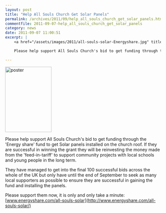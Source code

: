 ```yaml
---
layout: post
title: "Help All Souls Church Get Solar Panels"
permalink: /archives/2011/09/help_all_souls_church_get_solar_panels.html
commentfile: 2011-09-07-help_all_souls_church_get_solar_panels
category: news
date: 2011-09-07 11:00:51
excerpt: |
    <a href="/assets/images/2011/all-souls-solar-Energyshare.jpg" title="See larger version of - poster"><img src="/assets/images/2011/all-souls-solar-Energyshare_thumb.jpg" width="150" height="211" alt="poster" class="photo right" /></a>

    Please help support All Souls Church's bid to get funding through the 'Energy share' fund to get Solar panels installed on the church roof.  If they are successful in winning the grant they will be reinvesting the money made from the 'feed-in-tariff' to support community projects with local schools and young people in the long term.

---
```


<a href="/assets/images/2011/all-souls-solar-Energyshare.jpg" title="See larger version of - poster"><img src="/assets/images/2011/all-souls-solar-Energyshare_thumb.jpg" width="150" height="211" alt="poster" class="photo right" /></a>

Please help support All Souls Church's bid to get funding through the 'Energy share' fund to get Solar panels installed on the church roof. If they are successful in winning the grant they will be reinvesting the money made from the 'feed-in-tariff' to support community projects with local schools and young people in the long term.

They have managed to get into the final 100 successful bids across the whole of the UK but only have until the end of September to seek as many local supporters as possible to ensure they are successful in gaining the fund and installing the panels.

Please support them now, it is only and only take a minute: [www.energyshare.com/all-souls-solar](http://www.energyshare.com/all-souls-solar/)
